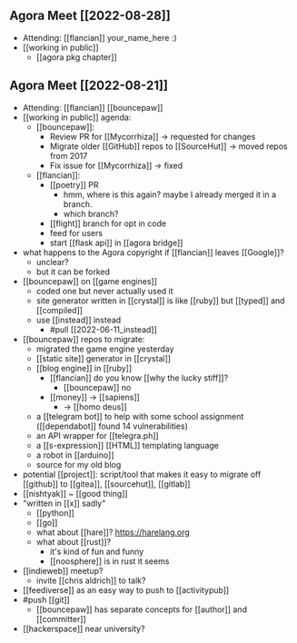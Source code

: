 ## Agora Meet [[2022-08-28]]
- Attending: [[flancian]] your_name_here :)
- [[working in public]]
    - [[agora pkg chapter]]

## Agora Meet [[2022-08-21]]
- Attending: [[flancian]] [[bouncepaw]]
- [[working in public]] agenda:
    - [[bouncepaw]]:
        - Review PR for [[Mycorrhiza]] -> requested for changes
        - Migrate older [[GitHub]] repos to [[SourceHut]] -> moved repos from 2017
        - Fix issue for [[Mycorrhiza]] -> fixed
    - [[flancian]]:
        - [[poetry]] PR
            - hmm, where is this again? maybe I already merged it in a branch.
            - which branch?
        - [[flight]] branch for opt in code 
        - feed for users
        - start [[flask api]] in [[agora bridge]]
- what happens to the Agora copyright if [[flancian]] leaves [[Google]]?
    - unclear?
    - but it can be forked
- [[bouncepaw]] on [[game engines]]
    - coded one but never actually used it
    - site generator written in [[crystal]] is like [[ruby]] but [[typed]] and [[compiled]]
    - use [[instead]] instead
        - #pull [[2022-06-11_instead]]
- [[bouncepaw]] repos to migrate:
    - migrated the game engine yesterday
    - [[static site]] generator in [[crystal]]
    - [[blog engine]] in [[ruby]]
        - [[flancian]] do you know [[why the lucky stiff]]?
            - [[bouncepaw]] no
        - [[money]] -> [[sapiens]]
            - -> [[homo deus]]
    - a [[telegram bot]] to help with some school assignment ([[dependabot]] found 14 vulnerabilities)
    - an API wrapper for [[telegra.ph]]
    - a [[s-expression]] [[HTML]] templating language
    - a robot in [[arduino]]
    - source for my old blog
- potential [[project]]: script/tool that makes it easy to migrate off [[github]] to [[gitea]], [[sourcehut]], [[gitlab]]
- [[nishtyak]] ~ [[good thing]]
- "written in [[x]] sadly"
    - [[python]]
    - [[go]]
    - what about [[hare]]? https://harelang.org
    - what about [[rust]]?
        - it's kind of fun and funny
        - [[noosphere]] is in rust it seems
- [[indieweb]] meetup?
    - invite [[chris aldrich]] to talk?
- [[feediverse]] as an easy way to push to [[activitypub]]
- #push [[git]]
    - [[bouncepaw]] has separate concepts for [[author]] and [[committer]]
- [[hackerspace]] near university?
